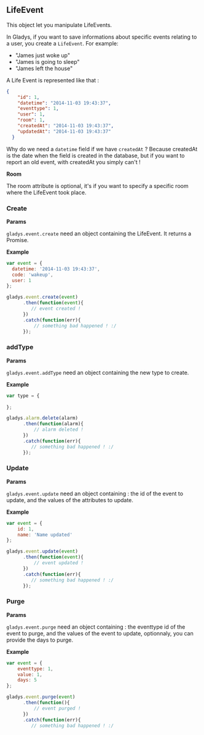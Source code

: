 ## LifeEvent

This object let you manipulate LifeEvents. 

In Gladys, if you want to save informations about specific events relating to a user, 
you create a `LifeEvent`. For example: 
- "James just woke up" 
- "James is going to sleep"
- "James left the house"

A Life Event is represented like that : 

```json
{
    "id": 1,
    "datetime": "2014-11-03 19:43:37",
    "eventtype": 1,
    "user": 1,
    "room": 1,
    "createdAt": "2014-11-03 19:43:37",
    "updatedAt": "2014-11-03 19:43:37"
  }
```

Why do we need a `datetime` field if we have `createdAt` ? Because createdAt is the date
when the field is created in the database, but if you want to report an old event, with 
createdAt you simply can't ! 

**Room** 

The room attribute is optional, it's if you want to specify a specific room where
the LifeEvent took place.

### Create

**Params**

`gladys.event.create` need an object containing the LifeEvent. 
It returns a Promise.

**Example**

```javascript
var event = {
  datetime: '2014-11-03 19:43:37',
  code: 'wakeup',
  user: 1
};

gladys.event.create(event)
      .then(function(event){
         // event created ! 
      })
      .catch(function(err){
          // something bad happened ! :/
      });
```


### addType

**Params**

`gladys.event.addType` need an object containing the new type to create.

**Example**

```javascript
var type = {
   
};

gladys.alarm.delete(alarm)
      .then(function(alarm){
          // alarm deleted ! 
      })
      .catch(function(err){
         // something bad happened ! :/ 
      });
```

### Update

**Params**

`gladys.event.update` need an object containing : the id of the event to update, 
and the values of the attributes to update.

**Example**

```javascript
var event = {
    id: 1,
    name: 'Name updated'
};

gladys.event.update(event)
      .then(function(event){
          // event updated ! 
      })
      .catch(function(err){
         // something bad happened ! :/ 
      });
```

### Purge

**Params**

`gladys.event.purge` need an object containing : the eventtype id of the event to purge,
and the values of the event to update, optionnaly, you can provide the days to purge.

**Example**

```javascript
var event = {
    eventtype: 1,
    value: 1,
    days: 5
};

gladys.event.purge(event)
      .then(function(){
          // event purged ! 
      })
      .catch(function(err){
         // something bad happened ! :/
    
